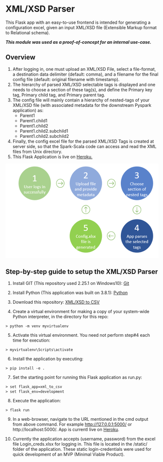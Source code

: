 # XML/XSD Parser
This Flask app with an easy-to-use frontend is intended for generating a configuration excel, given an input XML/XSD file (Extensible Markup format to Relational schema).

**_This module was used as a proof-of-concept for an internal use-case._**


## Overview

<ol>
<li>After logging in, one must upload an XML/XSD File, select a file-format, a destination data delimiter (default: comma), and a filename for the final config file (default: original filename with timestamp).</li>
<li>The hierarchy of parsed XML/XSD selectable tags is displayed and one needs to choose a section of these tag(s), and define the Primary key tag, Primary child tag, and Primary parent tag.</li>
<li>
The config file will mainly contain a hierarchy of nested-tags of your XML/XSD file (with associated metadata for the downstream Pyspark application) as:
<ul>
<li>Parent1</li>
<li>Parent1.child1</li>
<li>Parent1.child2</li>
<li>Parent1.child2.subchild1</li>
<li>Parent1.child2.subchild2</li>
</ul>
</li>
<li>Finally, the config excel file for the parsed XML/XSD Tags is created at server side, so that the Spark-Scala code can access and read the XML files from Unix directory.</li>
<li>This Flask Application is live on <a href="https://xmlxsdparser.herokuapp.com/" target="blank">Heroku.</a></li>
</ol>

![process_flow](/Application%20Metadata/Process_flow_flask_app.jpg?raw=True)



## Step-by-step guide to setup the XML/XSD Parser

1.	Install GIT (This repository used 2.25.1 on Windows10): [Git](https://git-scm.com/downloads)

2.	Install Python (This application was built on 3.8.1): [Python](https://www.python.org/downloads/)

3.	Download this repository: [XML/XSD to CSV](https://github.com/vikrantdeshpande09876/XML_to_CSV_Rep)

4.	Create a virtual environment for making a copy of your system-wide Python interpreter, in the directory for this repo:
```
> python -m venv myvirtualenv
```

5.	Activate this virtual environment. You need not perform step#4 each time for execution:
```
> myvirtualenv\Scripts\activate
```

6.	Install the application by executing:
```
> pip install -e .
```

7.	Set the starting point for running this Flask application as run.py:
```
> set flask_app=xml_to_csv
> set flask_env=development
```

8.	Execute the application:
```
> flask run
```

9.	In a web-browser, navigate to the URL mentioned in the cmd output from above command. For example http://127.0.0.1:5000/ or http://localhost:5000/. App is currentl live on [Heroku](https://xmlxsdparser.herokuapp.com/).

10.	Currently the application accepts (username, password) from the excel file Login_creds.xlsx for logging in. This file is located in the /static/ folder of the application. These static login-credentials were used for quick development of an MVP (Minimal Viable Product).